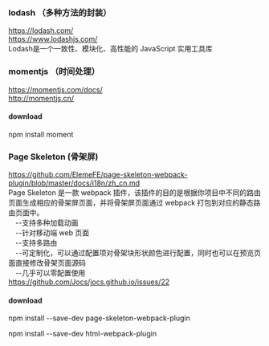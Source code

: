 ### lodash （多种方法的封装）
https://lodash.com/  
https://www.lodashjs.com/  
Lodash是一个一致性、模块化、高性能的 JavaScript 实用工具库

### momentjs （时间处理）
https://momentjs.com/docs/  
http://momentjs.cn/  
#### download 
npm install moment
### Page Skeleton (骨架屏)
https://github.com/ElemeFE/page-skeleton-webpack-plugin/blob/master/docs/i18n/zh_cn.md  
Page Skeleton 是一款 webpack 插件，该插件的目的是根据你项目中不同的路由页面生成相应的骨架屏页面，并将骨架屏页面通过 webpack 打包到对应的静态路由页面中。  
    &ensp;&ensp;--支持多种加载动画  
    &ensp;&ensp;--针对移动端 web 页面  
    &ensp;&ensp;--支持多路由  
    &ensp;&ensp;--可定制化，可以通过配置项对骨架块形状颜色进行配置，同时也可以在预览页面直接修改骨架页面源码  
    &ensp;&ensp;--几乎可以零配置使用  
https://github.com/Jocs/jocs.github.io/issues/22
#### download
npm install --save-dev page-skeleton-webpack-plugin

npm install --save-dev html-webpack-plugin